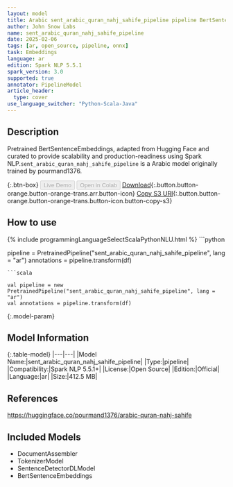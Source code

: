 ```yaml
---
layout: model
title: Arabic sent_arabic_quran_nahj_sahife_pipeline pipeline BertSentenceEmbeddings from pourmand1376
author: John Snow Labs
name: sent_arabic_quran_nahj_sahife_pipeline
date: 2025-02-06
tags: [ar, open_source, pipeline, onnx]
task: Embeddings
language: ar
edition: Spark NLP 5.5.1
spark_version: 3.0
supported: true
annotator: PipelineModel
article_header:
  type: cover
use_language_switcher: "Python-Scala-Java"
---
```


## Description

Pretrained BertSentenceEmbeddings, adapted from Hugging Face and curated to provide scalability and production-readiness using Spark NLP.`sent_arabic_quran_nahj_sahife_pipeline` is a Arabic model originally trained by pourmand1376.

{:.btn-box}
<button class="button button-orange" disabled>Live Demo</button>
<button class="button button-orange" disabled>Open in Colab</button>
[Download](https://s3.amazonaws.com/auxdata.johnsnowlabs.com/public/models/sent_arabic_quran_nahj_sahife_pipeline_ar_5.5.1_3.0_1738832022058.zip){:.button.button-orange.button-orange-trans.arr.button-icon}
[Copy S3 URI](s3://auxdata.johnsnowlabs.com/public/models/sent_arabic_quran_nahj_sahife_pipeline_ar_5.5.1_3.0_1738832022058.zip){:.button.button-orange.button-orange-trans.button-icon.button-copy-s3}

## How to use



<div class="tabs-box" markdown="1">
{% include programmingLanguageSelectScalaPythonNLU.html %}
```python

pipeline = PretrainedPipeline("sent_arabic_quran_nahj_sahife_pipeline", lang = "ar")
annotations =  pipeline.transform(df)   

```
```scala

val pipeline = new PretrainedPipeline("sent_arabic_quran_nahj_sahife_pipeline", lang = "ar")
val annotations = pipeline.transform(df)

```
</div>

{:.model-param}
## Model Information

{:.table-model}
|---|---|
|Model Name:|sent_arabic_quran_nahj_sahife_pipeline|
|Type:|pipeline|
|Compatibility:|Spark NLP 5.5.1+|
|License:|Open Source|
|Edition:|Official|
|Language:|ar|
|Size:|412.5 MB|

## References

https://huggingface.co/pourmand1376/arabic-quran-nahj-sahife

## Included Models

- DocumentAssembler
- TokenizerModel
- SentenceDetectorDLModel
- BertSentenceEmbeddings